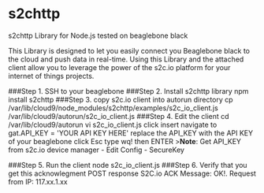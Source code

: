 # s2chttp
s2chttp Library for Node.js tested on beaglebone black

This Library is designed to let you easily connect you Beaglebone black to the cloud and push data in real-time. 
Using this Library and the attached client allow you to leverage the power of the s2c.io platform for your internet of things projects.

###Step 1. SSH to your beaglebone 
###Step 2. Install s2chttp library
      npm install s2chttp 
###Step 3. copy s2c.io client into autorun directory
      cp /var/lib/cloud9/node_modules/s2chttp/examples/s2c_io_client.js /var/lib/cloud9/autorun/s2c_io_client.js 
###Step 4. Edit the client
      cd /var/lib/cloud9/autorun
      vi s2c_io_client.js
      click insert
      navigate to gat.API_KEY = 'YOUR API KEY HERE'
      replace the API_KEY with the API KEY of your beaglebone
      click Esc
      type wq! then ENTER
      >**Note**: Get API_KEY from s2c.io device manager - Edit Config - SecureKey

###Step 5. Run the client
    node s2c_io_client.js
###Step 6. Verify that you get this acknowlegment
    POST response  S2C.io ACK Message: OK!. Request from IP: 117.xx.1.xx

    
    
